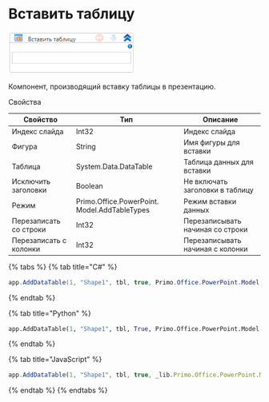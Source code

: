 # Вставить таблицу

![](<../../../.gitbook/assets/image (390).png>)



Компонент, производящий вставку таблицы в презентацию.

Свойства

| Свойство               | Тип                                          | Описание                         |
| ---------------------- | -------------------------------------------- | -------------------------------- |
| Индекс слайда          | Int32                                        | Индекс слайда                    |
| Фигура                 | String                                       | Имя фигуры для вставки           |
| Таблица                | System.Data.DataTable                        | Таблица данных для вставки       |
| Исключить заголовки    | Boolean                                      | Не включать заголовки в таблицу  |
| Режим                  | Primo.Office.PowerPoint. Model.AddTableTypes | Режим вставки данных             |
| Перезаписать со строки | Int32                                        | Перезаписывать начиная со строки |
| Перезаписать с колонки | Int32                                        | Перезаписывать начиная с колонки |

{% tabs %}
{% tab title="C#" %}
```csharp
app.AddDataTable(1, "Shape1", tbl, true, Primo.Office.PowerPoint.Model.AddTableTypes.CreateNewTable, 2, 3);
```
{% endtab %}

{% tab title="Python" %}
```python
app.AddDataTable(1, "Shape1", tbl, True, Primo.Office.PowerPoint.Model.AddTableTypes.CreateNewTable, 2, 3)
```
{% endtab %}

{% tab title="JavaScript" %}
```javascript
app.AddDataTable(1, "Shape1", tbl, true, _lib.Primo.Office.PowerPoint.Model.AddTableTypes.CreateNewTable, 2, 3);
```
{% endtab %}
{% endtabs %}
